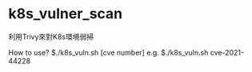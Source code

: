 # k8s_vulner_scan
利用Trivy來對K8s環境弱掃

How to use?
$./k8s_vuln.sh [cve number]
e.g.
$./k8s_vuln.sh cve-2021-44228
